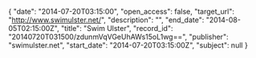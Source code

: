 {
  "date": "2014-07-20T03:15:00", 
  "open_access": false, 
  "target_url": "http://www.swimulster.net/", 
  "description": "", 
  "end_date": "2014-08-05T02:15:00Z", 
  "title": "Swim Ulster", 
  "record_id": "20140720T031500/zdunmVqVGeUhAWs15oL1wg==", 
  "publisher": "swimulster.net", 
  "start_date": "2014-07-20T03:15:00Z", 
  "subject": null
}

